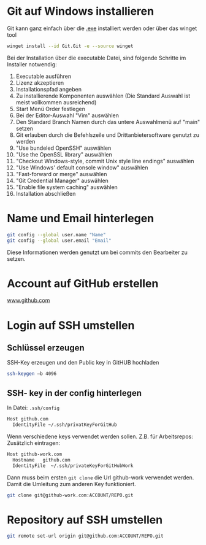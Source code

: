 
# Git auf Windows installieren
Git kann ganz einfach über die [.exe](https://git-scm.com/download/win) installiert werden oder über das winget tool
```bash
winget install --id Git.Git -e --source winget
```

Bei der Installation über die executable Datei, sind folgende Schritte im Installer notwendig:
1. Executable ausführen
2. Lizenz akzeptieren
3. Installationspfad angeben
4. Zu installierende Komponenten auswählen (Die Standard Auswahl ist meist vollkommen ausreichend)
5. Start Menü Order festlegen
6. Bei der Editor-Auswahl "Vim" auswählen
7. Den Standard Branch Namen durch das untere Auswahlmenü auf "main" setzen
8. Git erlauben durch die Befehlszeile und Drittanbietersoftware genutzt zu werden
9. "Use bundeled OpenSSH" auswählen
10. "Use the OpenSSL library" auswählen
11. "Checkout Windows-style, commit Unix style line endings" auswählen
12. "Use Windows' default console window" auswählen
13. "Fast-forward or merge" auswählen
14. "Git Credential Manager" auswählen
15. "Enable file system caching" auswählen
16. Installation abschließen

# Name und Email hinterlegen 
```bash
git config --global user.name "Name" 
git config --global user.email "Email"  
```
Diese Informationen werden genutzt um bei commits den Bearbeiter zu setzen.
 
# Account auf GitHub erstellen 
www.github.com 

# Login auf SSH umstellen 
## Schlüssel erzeugen
SSH-Key erzeugen und den Public key in GitHUB hochladen 
```bash
ssh-keygen –b 4096 
```
 
## SSH- key in der config hinterlegen 
In Datei: `.ssh/config` 
```bash
Host github.com 
  IdentityFile ~/.ssh/privatKeyForGitHub 
```

Wenn verschiedene keys verwendet werden sollen. Z.B. für Arbeitsrepos: 
Zusätzlich eintragen: 
```bash
Host github-work.com 
  Hostname   github.com 
  IdentityFile  ~/.ssh/privateKeyForGitHubWork 
```
Dann muss beim ersten `git clone` die Url github-work verwendet werden. Damit die Umleitung zum anderen Key funktioniert. 
```bash
git clone git@github-work.com:ACCOUNT/REPO.git 
```
 
# Repository auf SSH umstellen 
```bash
git remote set-url origin git@github.com:ACCOUNT/REPO.git 
```
 

 
